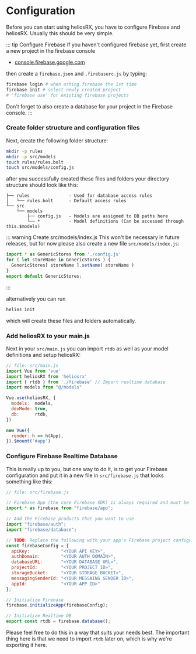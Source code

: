 # Configuration

Before you can start using heliosRX, you have to configure Firebase and heliosRX.
Usually this should be very simple.

::: tip Configure Firebase
If you haven't configured firebase yet, first create a new project in the firebase console

- [console.firebase.google.com](https://console.firebase.google.com/)

then create a `firebase.json` and `.firebaserc.js` by typing:

```bash
firebase login # when ushing firebase the 1st time
firebase init # select newly created project
# 'firebase use' for existing firebase projects
```

Don't forget to also create a database for your project in the Firebase console.
:::


### Create folder structure and configuration files

Next, create the following folder structure:

```bash
mkdir -p rules
mkdir -p src/models
touch rules/rules.bolt
touch src/models/config.js
```

after you successfully created these files and folders your directory structure
should look like this:

```
├── rules               - Used for database access rules
│   └── rules.bolt      - Default access rules
└── src
    └── models
        ├── config.js   - Models are assigned to DB paths here
        └── *           - Model definitions (Can be accessed through this.$models)
```

::: warning Create src/models/index.js
This won't be necessary in future releases, but for now please also create a new file `src/models/index.js`:

```js
import * as GenericStores from './config.js'
for ( let storeName in GenericStores ) {
  GenericStores[ storeName ].setName( storeName )
}
export default GenericStores;
```
:::

alternatively you can run

```bash
helios init
```

which will create these files and folders automatically.

### Add heliosRX to your main.js

Next in your `src/main.js` you can import `rtdb` as well as your model
definitions and setup heliosRX:

```js
// file: src/main.js
import Vue from 'vue'
import heliosRX from 'heliosrx'
import { rtdb } from './firebase' // Import realtime database
import models from "@/models"

Vue.use(heliosRX, {
  models:  models,
  devMode: true,
  db:      rtdb,
})

new Vue({
  render: h => h(App),
}).$mount('#app')
```

### Configure Firebase Realtime Database

This is really up to you, but one way to do it, is to get your Firebase
configuration and put it in a new file in `src/firebase.js` that looks
something like this:

```js
// file: src/firebase.js

// Firebase App (the core Firebase SDK) is always required and must be listed first
import * as firebase from "firebase/app";

// Add the Firebase products that you want to use
import "firebase/auth";
import "firebase/database";

// TODO: Replace the following with your app's Firebase project configuration
const firebaseConfig = {
  apiKey:            "<YOUR API KEY>",
  authDomain:        "<YOUR AUTH DOMAIN>",
  databaseURL:       "<YOUR DATABASE URL>",
  projectId:         "<YOUR PROJECT ID>",
  storageBucket:     "<YOUR STORAGE BUCKET>",
  messagingSenderId: "<YOUR MESSAING SENDER ID>",
  appId:             "<YOUR APP ID>"
};

// Initialize Firebase
firebase.initializeApp(firebaseConfig);

// Initialize Realtime DB
export const rtdb = firebase.database();
```

Please feel free to do this in a way that suits your needs best.
The important thing here is that we need to import `rtdb` later on,
which is why we're exporting it here.
